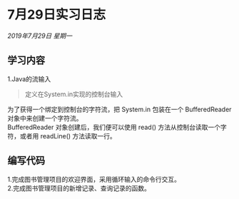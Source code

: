 # 7月29日实习日志  
*2019年7月29日 星期一*  
## 学习内容  
1.Java的流输入  
> 定义在System.in实现的控制台输入  

为了获得一个绑定到控制台的字符流，把 System.in 包装在一个 BufferedReader 对象中来创建一个字符流。  
BufferedReader 对象创建后，我们便可以使用 read() 方法从控制台读取一个字符，或者用 readLine() 方法读取一行。  

## 编写代码  
1.完成图书管理项目的欢迎界面，采用循环输入的命令行交互。  
2.完成图书管理项目的新增记录、查询记录的函数。  